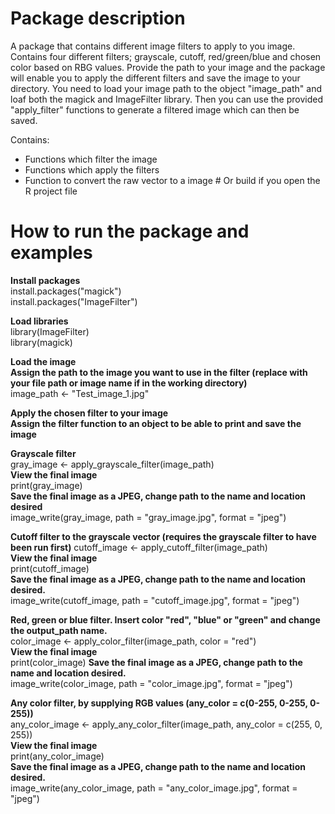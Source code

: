 # Package description
A package that contains different image filters to apply to you image.
Contains four different filters; grayscale, cutoff, red/green/blue and chosen 
color based on RBG values. Provide the path to your image and the package will
enable you to apply the different filters and save the image to your directory.
You need to load your image path to the object "image_path" and loaf both the 
magick and ImageFilter library. Then you can use the provided "apply_filter"
functions to generate a filtered image which can then be saved. 

Contains:
- Functions which filter the image
- Functions which apply the filters
- Function to convert the raw vector to a image # Or build if you open the R project file




# How to run the package and examples 
**Install packages**  
install.packages("magick")  
install.packages("ImageFilter") 

**Load libraries**  
library(ImageFilter)  
library(magick)




**Load the image**  
**Assign the path to the image you want to use in the filter (replace with your file path or image name if in the working directory)**  
image_path <- "Test_image_1.jpg"  



  
**Apply the chosen filter to your image**  
**Assign the filter function to an object to be able to print and save the image**

**Grayscale filter**  
gray_image <- apply_grayscale_filter(image_path)   
**View the final image**  
print(gray_image)  
**Save the final image as a JPEG, change path to the name and location desired**  
image_write(gray_image, path = "gray_image.jpg", format = "jpeg")

**Cutoff filter to the grayscale vector (requires the grayscale filter to have been run first)**  cutoff_image <- apply_cutoff_filter(image_path)  
**View the final image**  
print(cutoff_image)  
**Save the final image as a JPEG, change path to the name and location desired.**  
image_write(cutoff_image, path = "cutoff_image.jpg", format = "jpeg")

**Red, green or blue filter. Insert color "red", "blue" or "green" and change the output_path name.**  
color_image <- apply_color_filter(image_path, color = "red")  
**View the final image**  
print(color_image) 
**Save the final image as a JPEG, change path to the name and location desired.**  
image_write(color_image, path = "color_image.jpg", format = "jpeg")
  
**Any color filter, by supplying RGB values (any_color = c(0-255, 0-255, 0-255))**  
any_color_image <- apply_any_color_filter(image_path, any_color = c(255, 0, 255))  
**View the final image**  
print(any_color_image)  
**Save the final image as a JPEG, change path to the name and location desired.**  
image_write(any_color_image, path = "any_color_image.jpg", format = "jpeg")
